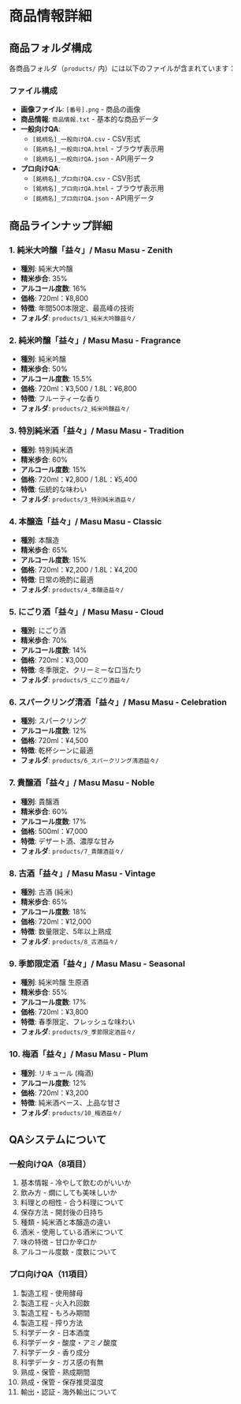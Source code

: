 # 商品情報詳細

## 商品フォルダ構成

各商品フォルダ（`products/` 内）には以下のファイルが含まれています：

### ファイル構成
- **画像ファイル**: `[番号].png` - 商品の画像
- **商品情報**: `商品情報.txt` - 基本的な商品データ
- **一般向けQA**: 
  - `[銘柄名]_一般向けQA.csv` - CSV形式
  - `[銘柄名]_一般向けQA.html` - ブラウザ表示用
  - `[銘柄名]_一般向けQA.json` - API用データ
- **プロ向けQA**:
  - `[銘柄名]_プロ向けQA.csv` - CSV形式
  - `[銘柄名]_プロ向けQA.html` - ブラウザ表示用
  - `[銘柄名]_プロ向けQA.json` - API用データ

## 商品ラインナップ詳細

### 1. 純米大吟醸「益々」/ Masu Masu - Zenith
- **種別**: 純米大吟醸
- **精米歩合**: 35%
- **アルコール度数**: 16%
- **価格**: 720ml：¥8,800
- **特徴**: 年間500本限定、最高峰の技術
- **フォルダ**: `products/1_純米大吟醸益々/`

### 2. 純米吟醸「益々」/ Masu Masu - Fragrance
- **種別**: 純米吟醸
- **精米歩合**: 50%
- **アルコール度数**: 15.5%
- **価格**: 720ml：¥3,500 / 1.8L：¥6,800
- **特徴**: フルーティーな香り
- **フォルダ**: `products/2_純米吟醸益々/`

### 3. 特別純米酒「益々」/ Masu Masu - Tradition
- **種別**: 特別純米酒
- **精米歩合**: 60%
- **アルコール度数**: 15%
- **価格**: 720ml：¥2,800 / 1.8L：¥5,400
- **特徴**: 伝統的な味わい
- **フォルダ**: `products/3_特別純米酒益々/`

### 4. 本醸造「益々」/ Masu Masu - Classic
- **種別**: 本醸造
- **精米歩合**: 65%
- **アルコール度数**: 15%
- **価格**: 720ml：¥2,200 / 1.8L：¥4,200
- **特徴**: 日常の晩酌に最適
- **フォルダ**: `products/4_本醸造益々/`

### 5. にごり酒「益々」/ Masu Masu - Cloud
- **種別**: にごり酒
- **精米歩合**: 70%
- **アルコール度数**: 14%
- **価格**: 720ml：¥3,000
- **特徴**: 冬季限定、クリーミーな口当たり
- **フォルダ**: `products/5_にごり酒益々/`

### 6. スパークリング清酒「益々」/ Masu Masu - Celebration
- **種別**: スパークリング
- **アルコール度数**: 12%
- **価格**: 720ml：¥4,500
- **特徴**: 乾杯シーンに最適
- **フォルダ**: `products/6_スパークリング清酒益々/`

### 7. 貴醸酒「益々」/ Masu Masu - Noble
- **種別**: 貴醸酒
- **精米歩合**: 60%
- **アルコール度数**: 17%
- **価格**: 500ml：¥7,000
- **特徴**: デザート酒、濃厚な甘み
- **フォルダ**: `products/7_貴醸酒益々/`

### 8. 古酒「益々」/ Masu Masu - Vintage
- **種別**: 古酒 (純米)
- **精米歩合**: 65%
- **アルコール度数**: 18%
- **価格**: 720ml：¥12,000
- **特徴**: 数量限定、5年以上熟成
- **フォルダ**: `products/8_古酒益々/`

### 9. 季節限定酒「益々」/ Masu Masu - Seasonal
- **種別**: 純米吟醸 生原酒
- **精米歩合**: 55%
- **アルコール度数**: 17%
- **価格**: 720ml：¥3,800
- **特徴**: 春季限定、フレッシュな味わい
- **フォルダ**: `products/9_季節限定酒益々/`

### 10. 梅酒「益々」/ Masu Masu - Plum
- **種別**: リキュール (梅酒)
- **アルコール度数**: 12%
- **価格**: 720ml：¥3,200
- **特徴**: 純米酒ベース、上品な甘さ
- **フォルダ**: `products/10_梅酒益々/`

## QAシステムについて

### 一般向けQA（8項目）
1. 基本情報 - 冷やして飲むのがいいか
2. 飲み方 - 燗にしても美味しいか
3. 料理との相性 - 合う料理について
4. 保存方法 - 開封後の日持ち
5. 種類 - 純米酒と本醸造の違い
6. 酒米 - 使用している酒米について
7. 味の特徴 - 甘口か辛口か
8. アルコール度数 - 度数について

### プロ向けQA（11項目）
1. 製造工程 - 使用酵母
2. 製造工程 - 火入れ回数
3. 製造工程 - もろみ期間
4. 製造工程 - 搾り方法
5. 科学データ - 日本酒度
6. 科学データ - 酸度・アミノ酸度
7. 科学データ - 香り成分
8. 科学データ - ガス感の有無
9. 熟成・保管 - 熟成期間
10. 熟成・保管 - 保存推奨温度
11. 輸出・認証 - 海外輸出について